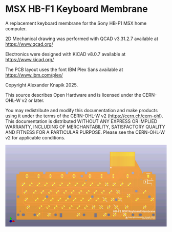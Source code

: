 # MSX HB-F1 Keyboard Membrane

A replacement keyboard membrane for the Sony HB-F1 MSX home computer.

2D Mechanical drawing was performed with QCAD v3.31.2.7 available at https://www.qcad.org/

Electronics were designed with KiCAD v8.0.7 available at https://www.kicad.org/

The PCB layout uses the font IBM Plex Sans available at https://www.ibm.com/plex/

Copyright Alexander Knapik 2025.

This source describes Open Hardware and is licensed under the CERN-OHL-W v2 or later.

You may redistribute and modify this documentation and make products
using it under the terms of the CERN-OHL-W v2 (https://cern.ch/cern-ohl).
This documentation is distributed WITHOUT ANY EXPRESS OR IMPLIED
WARRANTY, INCLUDING OF MERCHANTABILITY, SATISFACTORY QUALITY
AND FITNESS FOR A PARTICULAR PURPOSE. Please see the CERN-OHL-W v2
for applicable conditions.

![PCB Render](doc/pcb-render.jpg)
